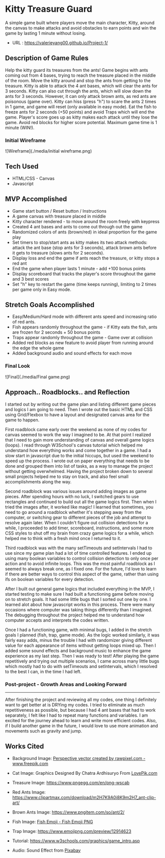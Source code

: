 # Kitty Treasure Guard 
A simple game built where players move the main character, Kitty, around the canvas to make attacks and avoid obstacles to earn points and win the game by lasting 1 minute without losing.
* URL : https://valerieyang00.github.io/Project-1/

## Description of Game Rules
Help the kitty guard its treasures from the ants! 
Game begins with ants coming out from 4 bases, trying to reach the treasure placed in the middle of the room. Move the kitty around and stop the ants from getting to the treasure. Kitty is able to attack the 4 ant bases, which will clear the ants for 3 seconds. Kitty can also cut through the ants, which will slow down the ants for 3 seconds. However, it can only attack brown ants, as red ants are poisonous (game over). Kitty can hiss (press "h") to scare the ants 2 times in 1 game, and game will reset (only available in easy mode). Eat the fish to freeze ants for 2 seconds (+50 points) and avoid Traps which will end the game. Player's score goes up as kitty makes each attack until they lose the game. Avoid red blocks for higher score potential. Maximum game time is 1 minute (WIN!).

### Initial Wireframe
![Wireframe](./media/initial wireframe.png)


## Tech Used

* HTML/CSS - Canvas
* Javascript

## MVP Accomplished

* Game start button / Reset button / Instructions 
* A game canvas with treasure placed in middle
* Kitty character rendered - to move around the room freely with keypress
* Created 4 ant bases and ants to come out through out the game
* Randomized colors of ants (brown/red) in ideal proportion for the game play
* Set timers to stop/start ants as kitty makes its two attack methods: attack the ant base (stop ants for 3 seconds), attack brown ants before it gets to treasure (slows ants for 2 seconds). 
* Display loss and end the game if ants reach the treasure, or kitty stops a red ant
* End the game when player lasts 1 minute - add +100 bonus points
* Display scoreboard that tracks the player's score throughout the game and 3 best scores
* Set "h" key to restart the game (time keeps running), limiting to 2 times per game only in Easy mode. 

## Stretch Goals Accomplished

* Easy/Medium/Hard mode with different ants speed and increasing ratio of red ants.
* Fish appears randomly throughout the game -  if Kitty eats the fish, ants are frozen for 2 seconds + 50 bonus points
* Traps appear randomly throughout the game - Game over at collision
* Added red blocks as new feature to avoid player from running around the edge the whole game
* Added background audio and sound effects for each move

### Final Look

![Final](./media/Final game.png)


## Approach.. Roadblocks.. and Reflection

I started out by writing out the game plan and listing different game pieces and logics I am going to need. Then I wrote out the basic HTML and CSS using Grid/Flexbox to have a layout and designated canvas area for the game to happen.

First roadblock came early over the weekend as none of my codes for canvas seemed to work the way I imagined to be. At that point I realized that I need to gain more understanding of canvas and overall game logics (loops). I read through W3School's canvas tutorial which helped me understand how everything works and come together in a game.
I had a slow start in javascript due to the initial hiccups, but used the weekend to speed up the process. I wrote out on paper everything that needs to be done and grouped them into list of tasks, as a way to manage the project without getting overwhelmed. Having the project broken down to several small projects helped me to stay on track, and also feel small accomplishments along the way.

Second roadblock was various issues around adding images as game pieces. After spending hours with no luck, I switched gears to use rectangles and continued to build out all the game logics first. Then when I tried the images after, it worked like magic! I learned that sometimes, you need to go around a roadblock whether it's stepping away from the computer, or switching  gear to different pieces of the job and attempt to resolve again later. When I couldn't figure out collision detections for a while, I proceeded to add timer, scoreboard, instructions, and some more CSS styles to shut off my brain from crazy game logics for a while, which helped me to think with a fresh mind once I returned to it.

Third roadblock was with the many setTimeouts and setIntervals I had to use since my game plan had a lot of time controlled features. I ended up using many boolean variables to control collision detection to only once per action and to avoid infinite loops. This was the most painful roadblock as I seemed to always break one, as I fixed one. For the future, I'd love to learn if there are better ways to control this aspect of the game, rather than using ifs on boolean variables for every detection.

After I built out general game logics that included everything in the MVP, I started testing to make sure I had built a functioning game before moving on to stretch goals. It had some little bugs that I sorted out one by one. I learned alot about how javascript works in this process. There were many occasions where computer was taking things differently than I imagined. The debugging throughout the project helped me to understand how computer accepts and interprets the codes written.

Once I had a functioning game, with minimal bugs, I added in the stretch goals I planned (fish, trap, game mode). As the logic worked similarly, it was fairly easy adds, minus the trouble I had with randomizer giving different value for each appearance of items without getting loops mixed up. Then I added some sound effects and background music to enhance the game experience as my last step. Then I was ready to test! After playing the game repetitively and trying out multiple scenarios, I came across many little bugs which mostly had to do with setTimeouts and setIntervals, which I resolved to the best I can, in the time I had left.

### Post-project - Growth Areas and Looking Forward
---
After finishing the project and reviewing all my codes, one thing I definitely want to get better at is DRYing my codes. I tried to eliminate as much repetitiveness as possible, but because I had 4 ant bases that had to work separately, I felt like I had to repeat many functions and variables. I am excited for the journey ahead to learn and write more efficient codes. Also, if I build another game in the future, I would love to use more animation and movements such as gravity and jump.


## Works Cited

* Background Image:
<a href="https://www.freepik.com/vectors/perspective">Perspective vector created by rawpixel.com - www.freepik.com</a>

* Cat Image:
Graphics Designed By Chatra Ardhisuryo From <a href="https://lovepik.com/image-450071496/cartoon-yellow-cat-vector-illustration.html">LovePik.com</a>

* Treasure Image:
https://www.pngegg.com/en/png-wscab

* Red Ants Image:
https://www.clipartmax.com/download/m2H7K9A0i8K9m2H7_ant-clip-art/

* Brown Ants Image:
https://www.pngitem.com/so/ant/2/

* Fish Image:
<a href="https://flyclipart.com/fish-emoji-fish-emoji-png-763466">Fish Emoji - Fish Emoji PNG</a>

* Trap Image:
https://www.emojipng.com/preview/12914623

* Tutorial:
https://www.w3schools.com/graphics/game_intro.asp

* Audio:
Sound Effect from <a href="https://pixabay.com/sound-effects/?utm_source=link-attribution&amp;utm_medium=referral&amp;utm_campaign=music&amp;utm_content=6896">Pixabay</a>

